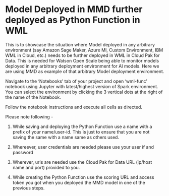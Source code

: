 # Model Deployed in MMD further deployed as Python Function in WML

This is to showcase the situation where Model deployed in any arbitrary environment (say Amazon Sage Maker, Azure Ml, Custom Environment, IBM WML in Cloud, etc.) needs to be further deployed in WML in Cloud Pak for Data. This is needed for Watson Open Scale being able to monitor models deployed in any arbitrary deployment environment for AI models. Here we are using MMD as example of that arbitrary Model deployment environment.

Navigate to the ‘Notebooks’ tab of your project and open ‘wml-func’ notebook using Jupyter with latest/highest version of Spark environment. You can select the environment by clicking the 3 vertical dots at the right of the name of the Notebook. 

Follow the notebook instructions and execute all cells as directed.

Please note following -

1. While saving and deploying the Python Function use a name with a prefix of your name/user-id. This is just to ensure that you are not saving the same with a name same as others used.

2. Whereever, user credentials are needed please use your user if and password

3. Wherever, urls are needed use the Cloud Pak for Data URL (ip/host name and port) provided to you.

4. While creating the Python Function use the scoring URL and access token you got when you deployed the MMD model in one of the previous steps.